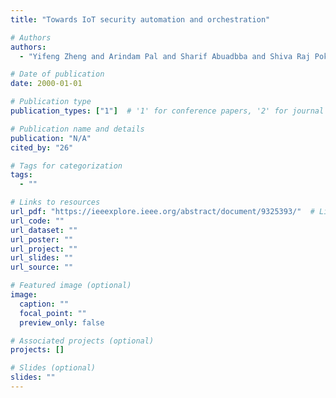 ```yaml
---
title: "Towards IoT security automation and orchestration"

# Authors
authors:
  - "Yifeng Zheng and Arindam Pal and Sharif Abuadbba and Shiva Raj Pokhrel and Surya Nepal and Helge Janicke"

# Date of publication
date: 2000-01-01

# Publication type
publication_types: ["1"]  # '1' for conference papers, '2' for journal articles, '3' for preprints

# Publication name and details
publication: "N/A"
cited_by: "26"

# Tags for categorization
tags:
  - ""

# Links to resources
url_pdf: "https://ieeexplore.ieee.org/abstract/document/9325393/"  # Link to the resource
url_code: ""
url_dataset: ""
url_poster: ""
url_project: ""
url_slides: ""
url_source: ""

# Featured image (optional)
image:
  caption: ""
  focal_point: ""
  preview_only: false

# Associated projects (optional)
projects: []

# Slides (optional)
slides: ""
---
```

